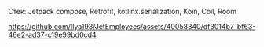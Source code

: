 Стек: Jetpack compose, Retrofit, kotlinx.serialization, Koin, Coil, Room

https://github.com/Ilya193/JetEmployees/assets/40058340/df3014b7-bf63-46e2-ad37-c19e99bd0cd4
